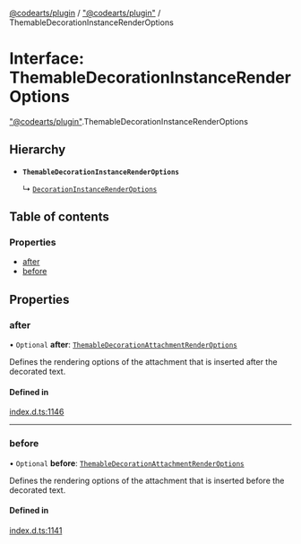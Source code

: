 [@codearts/plugin](../README.md) / ["@codearts/plugin"](../modules/_codearts_plugin_.md) / ThemableDecorationInstanceRenderOptions

# Interface: ThemableDecorationInstanceRenderOptions

["@codearts/plugin"](../modules/_codearts_plugin_.md).ThemableDecorationInstanceRenderOptions

## Hierarchy

- **`ThemableDecorationInstanceRenderOptions`**

  ↳ [`DecorationInstanceRenderOptions`](codearts_plugin_.DecorationInstanceRenderOptions.md)

## Table of contents

### Properties

- [after](codearts_plugin_.ThemableDecorationInstanceRenderOptions.md#after)
- [before](codearts_plugin_.ThemableDecorationInstanceRenderOptions.md#before)

## Properties

### after

• `Optional` **after**: [`ThemableDecorationAttachmentRenderOptions`](codearts_plugin_.ThemableDecorationAttachmentRenderOptions.md)

Defines the rendering options of the attachment that is inserted after the decorated text.

#### Defined in

[index.d.ts:1146](https://github.com/huaweicloud/cloudide-plugin-api/blob/4d28848/index.d.ts#L1146)

___

### before

• `Optional` **before**: [`ThemableDecorationAttachmentRenderOptions`](codearts_plugin_.ThemableDecorationAttachmentRenderOptions.md)

Defines the rendering options of the attachment that is inserted before the decorated text.

#### Defined in

[index.d.ts:1141](https://github.com/huaweicloud/cloudide-plugin-api/blob/4d28848/index.d.ts#L1141)
